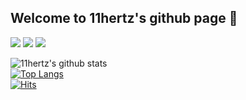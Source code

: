 ## Welcome to 11hertz's github page 👋
<!-- 
<img src="https://img.shields.io/badge/C-A8B9CC?style=for-the-badge&logo=c&logoColor=white">
<img src="https://img.shields.io/badge/StyledComponents-DB7093?style=for-the-badge&logo=styledcomponents&logoColor=white"> 
<img src="https://img.shields.io/badge/TailwindCSS-06B6D4?style=for-the-badge&logo=tailwindcss&logoColor=white"> 
<img src="https://img.shields.io/badge/HTML5-E34F26?style=for-the-badge&logo=html5&logoColor=white">
<img src="https://img.shields.io/badge/CSS3-1572B6?style=for-the-badge&logo=css3&logoColor=white"> 
<img src="https://img.shields.io/badge/Svelte-FF3E00?style=for-the-badge&logo=svelte&logoColor=white">
<img src="https://img.shields.io/badge/Vue.js-4FC08D?style=for-the-badge&logo=vuedotjs&logoColor=white">
<img src="https://img.shields.io/badge/React Query-FF4154?style=for-the-badge&logo=reactquery&logoColor=white">
<img src="https://img.shields.io/badge/Next.js-000000?style=for-the-badge&logo=nextdotjs&logoColor=white">
<img src="https://img.shields.io/badge/NestJS-E0234E?style=for-the-badge&logo=nestjs&logoColor=white">
<img src="https://img.shields.io/badge/Oracle-F80000?style=for-the-badge&logo=oracle&logoColor=white"> 
<img src="https://img.shields.io/badge/MySQL-4479A1?style=for-the-badge&logo=mysql&logoColor=white"> 
-->

<img src="https://img.shields.io/badge/Javascript-F7DF1E?style=for-the-badge&logo=javascript&logoColor=white">
<img src="https://img.shields.io/badge/Typescript-3178C6?style=for-the-badge&logo=typescript&logoColor=white">
<img src="https://img.shields.io/badge/React-61DAFB?style=for-the-badge&logo=react&logoColor=white">


![11hertz's github stats](https://github-readme-stats.vercel.app/api?username=11hertz&show_icons=true&theme=radical)  
[![Top Langs](https://github-readme-stats.vercel.app/api/top-langs/?username=11hertz&layout=compact&theme=dracula)](https://github.com/11hertz)  
[![Hits](https://hits.seeyoufarm.com/api/count/incr/badge.svg?url=https%3A%2F%2Fgithub.com%2F11hertz&count_bg=%239450A6&title_bg=%23555555&icon=&icon_color=%23FFFFFF&title=hits&edge_flat=false)](https://hits.seeyoufarm.com)

